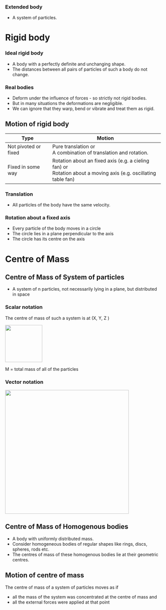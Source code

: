 ### Extended body
* A system of particles.

# Rigid body
### Ideal rigid body
* A body with a perfectly definite and unchanging shape. 
* The distances between all pairs of particles of such a body do not change.
### Real bodies
* Deform under the influence of forces - so strictly not rigid bodies.
* But in many situations the deformations are negligible.
* We can ignore that they warp, bend or vibrate and treat them as rigid.

## Motion of rigid body
|Type| Motion|
|-|-|
|Not pivoted or fixed | Pure translation or <br> A combination of translation and rotation.|
|Fixed in some way | Rotation about an fixed axis (e.g. a cieling fan) or <br> Rotation about a moving axis (e.g. oscillating table fan)|

### Translation
* All particles of the body have the same velocity.
### Rotation about a fixed axis
* Every particle of the body moves in a circle
* The circle lies in a plane perpendicular to the axis 
* The circle has its centre on the axis

# Centre of Mass
## Centre of Mass of System of particles
* A system of n particles, not necessarily lying in a plane, but distributed in space
### Scalar notation
The centre of mass of such a system is at (X, Y, Z )

<img width=120 src="https://user-images.githubusercontent.com/20998959/153767157-6b878bcd-d022-4f07-a8bd-356c44e1dc52.png">

M = total mass of all of the particles

### Vector notation
<img width=400 src="https://user-images.githubusercontent.com/20998959/153767439-b8eb8aaf-4737-4d71-85ed-3d561ef1695a.png">

## Centre of Mass of Homogenous bodies
* A body with uniformly distributed mass.
* Consider homogeneous bodies of regular shapes like rings, discs, spheres, rods etc.
* The centres of mass of these homogenous bodies lie at their geometric centres.

## Motion of centre of mass
The centre of mass of a system of particles moves as if 
* all the mass of the system was concentrated at the centre of mass and 
* all the external forces were applied at that point

